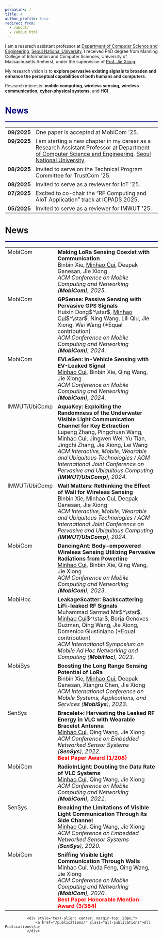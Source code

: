 ```yaml
---
permalink: /
title: #
author_profile: true
redirect_from: 
  - /about/
  - /about.html
---
```



I am a reserach assistant professor at [Department of Computer Science and Engineering](https://cse.snu.ac.kr), [Seoul National University](https://en.snu.ac.kr/index.html). I received PhD degree from Manning College of Information and Computer Sciences, University of Massachusetts Amherst, under the supervision of [Prof. Jie Xiong](https://people.cs.umass.edu/~jxiong/).

My research vision is to **explore pervasive existing signals to broaden and enhance the perceptual capabilities of both humans and computers**. 

Research interests: **mobile computing**, **wireless sensing**, **wireless communication**, **cyber-physical systems**, and **HCI**.


<span style="color:Navy">News</span>
======
<hr style="border: none; height: 2px; background-color: Navy;">


<style>
  table {
    border-collapse: collapse;
    border: none;
    font-size: 18px;
  }
  table td, table tr {
    border: none;
    padding: 4px 8px; /* optional: for nicer spacing */
    vertical-align: top;
  }
</style>

<table>
  <tr>
    <td><b>09/2025</b></td>
    <td>
      One paper is accepted at MobiCom '25.
    </td>
  </tr> 
  <tr>
    <td><b>09/2025</b></td>
    <td>
      I am starting a new chapter in my career as a Research Assistant Professor at 
      <a href="https://cse.snu.ac.kr">Department of Computer Science and Engineering</a>, 
      <a href="https://en.snu.ac.kr/index.html">Seoul National University</a>.
    </td>
  </tr>  
  <tr>
    <td><b>08/2025</b></td>
    <td>
      Invited to serve on the Technical Program Committee for TrustCom '25.
    </td>
  </tr>
  <tr>
    <td><b>08/2025</b></td>
    <td>
      Invited to serve as a reviewer for IoT '25.
    </td>
  </tr> 
  <tr>
    <td><b>07/2025</b></td>
    <td>
      Excited to co-chair the “RF Computing and AIoT Application” track at 
      <a href="http://ieee-icpads.org.cn">ICPADS 2025</a>.
    </td>
  </tr> 
  <tr>
    <td><b>05/2025</b></td>
    <td>
      Invited to serve as a reviewer for IMWUT '25.
    </td>
  </tr> 
</table>
        
<span style="color:Selected Publications">News</span>
======
<hr style="border: none; height: 2px; background-color: Navy;">

<table>
  <tr class="publications-item">
    <td class="publications-date">
      <span class="publications-label">MobiCom</span>
    </td>
    <td class="publications-content">
      <b>Making LoRa Sensing Coexist with Communication</b>
      <br/>
      Binbin Xie, <u>Minhao Cui</u>, Deepak Ganesan, Jie Xiong
      <br/>
      <i>ACM Conference on Mobile Computing and Networking (<b>MobiCom</b>), 2025.</i>
      <br/>
    </td>
  </tr>

  <tr class="publications-item">
    <td class="publications-date">
      <span class="publications-label">MobiCom</span>
    </td>
    <td class="publications-content">
      <b>GPSense: Passive Sensing with Pervasive GPS Signals</b>
      <br/>
      Huixin Dong$^\star$, <u>Minhao Cui</u>$^\star$, Ning Wang, Lili Qiu, Jie Xiong, Wei Wang (*Equal contribution)
      <br/>
      <i>ACM Conference on Mobile Computing and Networking (<b>MobiCom</b>), 2024.</i>
      <br/>
    </td>
  </tr>

  <tr class="publications-item">
    <td class="publications-date">
      <span class="publications-label">MobiCom</span>
    </td>
    <td class="publications-content">
      <b>EVLeSen: In-Vehicle Sensing with EV-Leaked Signal</b>
      <br/>
      <u>Minhao Cui</u>, Binbin Xie, Qing Wang, Jie Xiong
      <br/>
      <i>ACM Conference on Mobile Computing and Networking (<b>MobiCom</b>), 2024.</i>
      <br/>
    </td>
  </tr>

  <tr class="publications-item">
    <td class="publications-date">
      <span class="publications-label">IMWUT/UbiComp</span>
    </td>
    <td class="publications-content">
      <b>AquaKey: Exploiting the Randomness of the Underwater Visible Light Communication Channel for Key Extraction</b>
      <br/>
      Lupeng Zhang, Pingchuan Wang, <u>Minhao Cui</u>, Jingwen Wei, Yu Tian, Jingchi Zhang, Jie Xiong, Lei Wang
      <br/>
      <i>ACM Interactive, Mobile, Wearable and Ubiquitous Technologies / ACM International Joint Conference on Pervasive and Ubiquitous Computing (<b>IMWUT/UbiComp</b>), 2024.</i>
      <br/>
    </td>
  </tr>

  <tr class="publications-item">
    <td class="publications-date">
      <span class="publications-label">IMWUT/UbiComp</span>
    </td>
    <td class="publications-content">
      <b>Wall Matters: Rethinking the Effect of Wall for Wireless Sensing</b>
      <br/>
      Binbin Xie, <u>Minhao Cui</u>, Deepak Ganesan, Jie Xiong
      <br/>
      <i>ACM Interactive, Mobile, Wearable and Ubiquitous Technologies / ACM International Joint Conference on Pervasive and Ubiquitous Computing (<b>IMWUT/UbiComp</b>), 2024.</i>
      <br/>
    </td>
  </tr>

  <tr class="publications-item">
    <td class="publications-date">
      <span class="publications-label">MobiCom</span>
    </td>
    <td class="publications-content">
      <b>DancingAnt: Body-empowered Wireless Sensing Utilizing Pervasive Radiations from Powerline</b>
      <br/>
      <u>Minhao Cui</u>, Binbin Xie, Qing Wang, Jie Xiong
      <br/>
      <i>ACM Conference on Mobile Computing and Networking (<b>MobiCom</b>), 2023.</i>
      <br/>
    </td>
  </tr>

  <tr class="publications-item">
    <td class="publications-date">
      <span class="publications-label">MobiHoc</span>
    </td>
    <td class="publications-content">
      <b>LeakageScatter: Backscattering LiFi-leaked RF Signals</b>
      <br/>
      Muhammad Sarmad Mir$^\star$, <u>Minhao Cui</u>$^\star$, Borja Genoves Guzman, Qing Wang, Jie Xiong, Domenico Giustiniano (*Equal contribution)
      <br/>
      <i>ACM International Symposium on Mobile Ad Hoc Networking and Computing (<b>MobiHoc</b>), 2023.</i>
      <br/>
    </td>
  </tr>

  <tr class="publications-item">
    <td class="publications-date">
      <span class="publications-label">MobiSys</span>
    </td>
    <td class="publications-content">
      <b>Boosting the Long Range Sensing Potential of LoRa</b>
      <br/>
      Binbin Xie, <u>Minhao Cui</u>, Deepak Ganesan, Xiangru Chen, Jie Xiong
      <br/>
      <i>ACM International Conference on Mobile Systems, Applications, and Services (<b>MobiSys</b>), 2023.</i>
      <br/>
    </td>
  </tr>

  <tr class="publications-item">
    <td class="publications-date">
      <span class="publications-label">SenSys</span>
    </td>
    <td class="publications-content">
      <b>Bracelet+: Harvesting the Leaked RF Energy in VLC with Wearable Bracelet Antenna</b>
      <br/>
      <u>Minhao Cui</u>, Qing Wang, Jie Xiong
      <br/>
      <i>ACM Conference on Embedded Networked Sensor Systems (<b>SenSys</b>), 2022.</i>
      <br/>
      <span style="color:red;"><b>Best Paper Award (1/208)</b></span>
      <br/>
    </td>
  </tr>

  <tr class="publications-item">
    <td class="publications-date">
      <span class="publications-label">MobiCom</span>
    </td>
    <td class="publications-content">
      <b>RadioInLight: Doubling the Data Rate of VLC Systems</b>
      <br/>
      <u>Minhao Cui</u>, Qing Wang, Jie Xiong
      <br/>
      <i>ACM Conference on Mobile Computing and Networking (<b>MobiCom</b>), 2021.</i>
      <br/>
    </td>
  </tr>

  <tr class="publications-item">
    <td class="publications-date">
      <span class="publications-label">SenSys</span>
    </td>
    <td class="publications-content">
      <b>Breaking the Limitations of Visible Light Communication Through Its Side Channel</b>
      <br/>
      <u>Minhao Cui</u>, Qing Wang, Jie Xiong
      <br/>
      <i>ACM Conference on Embedded Networked Sensor Systems (<b>SenSys</b>), 2020.</i>
      <br/>
    </td>
  </tr>

  <tr class="publications-item">
    <td class="publications-date">
      <span class="publications-label">MobiCom</span>
    </td>
    <td class="publications-content">
      <b>Sniffing Visible Light Communication Through Walls</b>
      <br/>
      <u>Minhao Cui</u>, Yuda Feng, Qing Wang, Jie Xiong
      <br/>
      <i>ACM Conference on Mobile Computing and Networking (<b>MobiCom</b>), 2020.</i>
      <br/>
      <span style="color:red;"><b>Best Paper Honorable Mention Award (3/384)</b></span>
      <br/>
    </td>
  </tr>
</table>


          
              <div style="text-align: center; margin-top: 20px;">
                  <a href="/publications/" class="all-publications">All Publications</a>
              </div>
